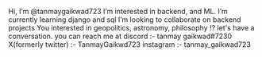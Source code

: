 Hi, I’m @tanmaygaikwad723
I’m interested in backend, and ML.
I’m currently learning django and sql
I’m looking to collaborate on backend projects
You interested in geopolitics, astronomy, philosophy !? let's have a conversation.
you can reach me at discord :- tanmay gaikwad#7230
X(formerly twitter) :- TanmayGaikwd723
instagram :- tanmay_gaikwad723
<!---
tanmaygaikwad723/tanmaygaikwad723 is a ✨ special ✨ repository because its `README.md` (this file) appears on your GitHub profile.
You can click the Preview link to take a look at your changes.
--->
